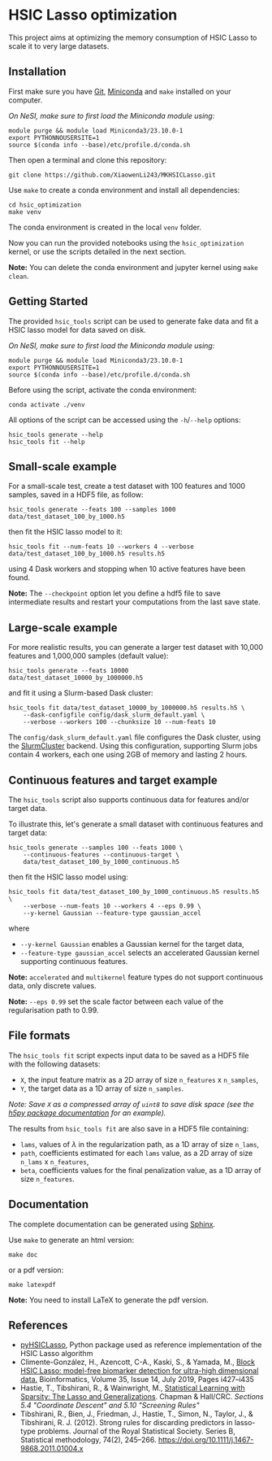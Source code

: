 # HSIC Lasso optimization

This project aims at optimizing the memory consumption of HSIC Lasso to scale it to very large datasets.


## Installation

First make sure you have [Git](https://git-scm.com/downloads), [Miniconda](https://docs.conda.io/en/latest/miniconda.html) and `make` installed on your computer.

*On NeSI, make sure to first load the Miniconda module using:*

```
module purge && module load Miniconda3/23.10.0-1
export PYTHONNOUSERSITE=1
source $(conda info --base)/etc/profile.d/conda.sh
```

Then open a terminal and clone this repository:

```
git clone https://github.com/XiaowenLi243/MKHSICLasso.git
```

Use `make` to create a conda environment and install all dependencies:

```
cd hsic_optimization
make venv
```

The conda environment is created in the local `venv` folder.

Now you can run the provided notebooks using the `hsic_optimization` kernel, or use the scripts detailed in the next section.

**Note:** You can delete the conda environment and jupyter kernel using `make clean`.


## Getting Started

The provided `hsic_tools` script can be used to generate fake data and fit a HSIC lasso model for data saved on disk.

*On NeSI, make sure to first load the Miniconda module using:*

```
module purge && module load Miniconda3/23.10.0-1
export PYTHONNOUSERSITE=1
source $(conda info --base)/etc/profile.d/conda.sh
```

Before using the script, activate the conda environment:

```
conda activate ./venv
```

All options of the script can be accessed using the `-h`/`--help` options:

```
hsic_tools generate --help
hsic_tools fit --help
```


## Small-scale example

For a small-scale test, create a test dataset with 100 features and 1000 samples, saved in a HDF5 file, as follow:

```
hsic_tools generate --feats 100 --samples 1000 data/test_dataset_100_by_1000.h5
```

then fit the HSIC lasso model to it:

```
hsic_tools fit --num-feats 10 --workers 4 --verbose data/test_dataset_100_by_1000.h5 results.h5
```

using 4 Dask workers and stopping when 10 active features have been found.

**Note:** The `--checkpoint` option let you define a hdf5 file to save intermediate results and restart your computations from the last save state.


## Large-scale example

For more realistic results, you can generate a larger test dataset with 10,000 features and 1,000,000 samples (default value):

```
hsic_tools generate --feats 10000 data/test_dataset_10000_by_1000000.h5
```

and fit it using a Slurm-based Dask cluster:

```
hsic_tools fit data/test_dataset_10000_by_1000000.h5 results.h5 \
    --dask-configfile config/dask_slurm_default.yaml \
    --verbose --workers 100 --chunksize 10 --num-feats 10
```

The `config/dask_slurm_default.yaml` file configures the Dask cluster, using the [SlurmCluster](https://jobqueue.dask.org/en/latest/generated/dask_jobqueue.SLURMCluster.html) backend.
Using this configuration, supporting Slurm jobs contain 4 workers, each one using 2GB of memory and lasting 2 hours.


## Continuous features and target example

The `hsic_tools` script also supports continuous data for features and/or target data.

To illustrate this, let's generate a small dataset with continuous features and target data:

```
hsic_tools generate --samples 100 --feats 1000 \
    --continuous-features --continuous-target \
    data/test_dataset_100_by_1000_continuous.h5
```

then fit the HSIC lasso model using:

```
hsic_tools fit data/test_dataset_100_by_1000_continuous.h5 results.h5 \
    --verbose --num-feats 10 --workers 4 --eps 0.99 \
    --y-kernel Gaussian --feature-type gaussian_accel
```

where

- `--y-kernel Gaussian` enables a Gaussian kernel for the target data,
- `--feature-type gaussian_accel` selects an accelerated Gaussian kernel supporting continuous features.

**Note:** `accelerated` and `multikernel` feature types do not support continuous data, only discrete values.

**Note:** `--eps 0.99` set the scale factor between each value of the regularisation path to 0.99.


## File formats

The `hsic_tools fit` script expects input data to be saved as a HDF5 file with the following datasets:

- `X`, the input feature matrix as a 2D array of size `n_features` x `n_samples`,
- `Y`, the target data as a 1D array of size `n_samples`.

*Note: Save `X` as a compressed array of `uint8` to save disk space (see the [h5py package documentation](https://docs.h5py.org/en/stable/high/dataset.html#filter-pipeline) for an example).*

The results from `hsic_tools fit` are also save in a HDF5 file containing:

- `lams`, values of $\lambda$ in the regularization path, as a 1D array of size `n_lams`,
- `path`, coefficients estimated for each `lams` value, as a 2D array of size `n_lams` x `n_features`,
- `beta`, coefficients values for the final penalization value, as a 1D array of size `n_features`.


## Documentation

The complete documentation can be generated using [Sphinx](https://www.sphinx-doc.org).

Use `make` to generate an html version:

```
make doc
```

or a pdf version:

```
make latexpdf
```

**Note:** You need to install LaTeX to generate the pdf version.


## References

- [pyHSICLasso](https://github.com/riken-aip/pyHSICLasso), Python package used as reference implementation of the HSIC Lasso algorithm
- Climente-González, H., Azencott, C-A., Kaski, S., & Yamada, M., [Block HSIC Lasso: model-free biomarker detection for ultra-high dimensional data.](https://doi.org/10.1093/bioinformatics/btz333) Bioinformatics, Volume 35, Issue 14, July 2019, Pages i427–i435
- Hastie, T., Tibshirani, R., & Wainwright, M., [Statistical Learning with Sparsity: The Lasso and Generalizations](https://hastie.su.domains/StatLearnSparsity_files/SLS_corrected_1.4.16.pdf). Chapman & Hall/CRC. *Sections 5.4 "Coordinate Descent" and 5.10 "Screening Rules"*
- Tibshirani, R., Bien, J., Friedman, J., Hastie, T., Simon, N., Taylor, J., & Tibshirani, R. J. (2012). Strong rules for discarding predictors in lasso-type problems. Journal of the Royal Statistical Society. Series B, Statistical methodology, 74(2), 245–266. https://doi.org/10.1111/j.1467-9868.2011.01004.x
